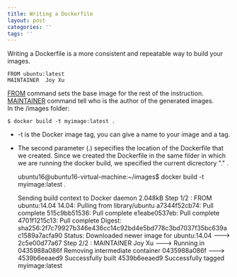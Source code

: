 ```yaml
---
title: Writing a Dockerfile
layout: post
categories: ''
tags: ''
---
```

Writing a Dockerfile is a more consistent and repeatable way to build your images.

    FROM ubuntu:latest
    MAINTAINER  Joy Xu

  
<u>FROM</u> command sets the base image for the rest of the instruction.  
<u>MAINTAINER</u> command tell who is the author of the generated images.  
In the /images folder:

    $ docker build -t myimage:latest .

* -t is the Docker image tag, you can give a name to your image and a tag.
* The second parameter (.) sepecifies the location of the Dockerfile that we created. Since we created the Dockerfile in the same filder in which we are running the docker build, we specified the current dicrectory "." .

    

    ubuntu16@ubuntu16-virtual-machine:~/images$ docker build -t myimage:latest .

    Sending build context to Docker daemon  2.048kB
    Step 1/2 : FROM ubuntu:14.04
    14.04: Pulling from library/ubuntu
    a7344f52cb74: Pull complete 
    515c9bb51536: Pull complete
    e1eabe0537eb: Pull complete 
    4701f1215c13: Pull complete 
    Digest: sha256:2f7c79927b346e436cc14c92bd4e5bd778c3bd7037f35bc639ac1589a7acfa90
    Status: Downloaded newer image for ubuntu:14.04
    ---> 2c5e00d77a67
    Step 2/2 : MAINTAINER Joy Xu
    ---> Running in 0435988a086f
    Removing intermediate container 0435988a086f
     ---> 4539b6eeaed9
    Successfully built 4539b6eeaed9
    Successfully tagged myimage:latest
